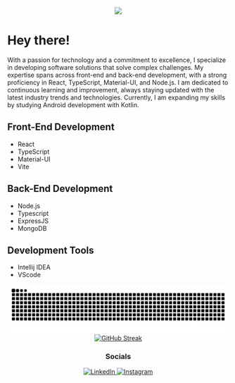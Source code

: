 <div align="center">
  <img src="https://avatars.githubusercontent.com/dryingcore" width="200">
</div>

# Hey there!

With a passion for technology and a commitment to excellence, I specialize in developing software solutions that solve complex challenges. My expertise spans across front-end and back-end development, with a strong proficiency in React, TypeScript, Material-UI, and Node.js. I am dedicated to continuous learning and improvement, always staying updated with the latest industry trends and technologies. Currently, I am expanding my skills by studying Android development with Kotlin.

## Front-End Development
- React
- TypeScript
- Material-UI
- Vite

## Back-End Development
- Node.js
- Typescript
- ExpressJS
- MongoDB

## Development Tools
- Intellij IDEA
- VScode

<div align="center">
  <img src="https://github.com/DryingCore/dryingcore/blob/output/github-contribution-grid-snake-dark.svg" alt="github-snake">
</div>

<div align="center">
  <a href="https://github.com/dryingcore">
    <img src="https://github-readme-streak-stats.herokuapp.com/?user=dryingcore&theme=dark" alt="GitHub Streak">
  </a>
</div>

<div align="center">
<h3>Socials</h3>
  <a href="https://www.linkedin.com/in/gabriel-antunes-rocha-816b482a6/" target="_blank">
    <img src="https://img.shields.io/badge/LinkedIn-000000?style=for-the-badge&logo=linkedin&logoColor=blue" alt="LinkedIn">
  </a>
  <a href="https://www.instagram.com/__antunesgabriel/" target="_blank">
    <img src="https://img.shields.io/badge/Instagram-000000?style=for-the-badge&logo=instagram&logoColor=green" alt="Instagram">
</div>
